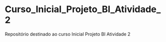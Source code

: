 # Curso_Inicial_Projeto_BI_Atividade_2
Repositório destinado ao curso Inicial Projeto BI Atividade 2
